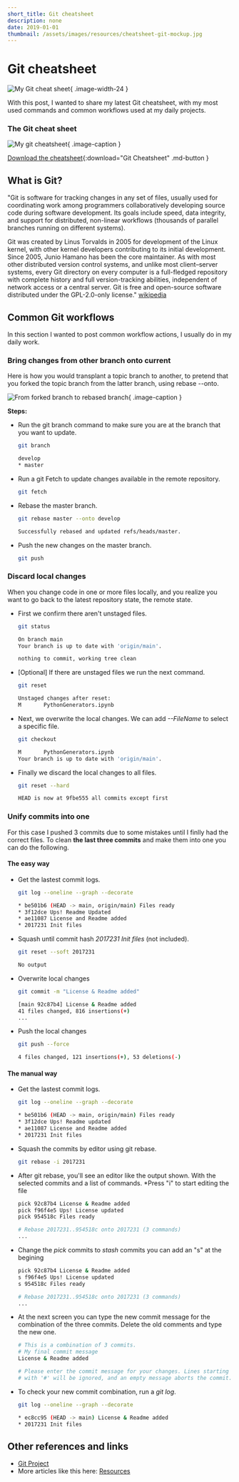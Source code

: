 ```yaml
---
short_title: Git cheatsheet
description: none
date: 2019-01-01
thumbnail: /assets/images/resources/cheatsheet-git-mockup.jpg
---
```


# Git cheatsheet

![My Git cheat sheet](../../assets/images/resources/cheatsheet-git-mockup.jpg){ .image-width-24 }

With this post, I wanted to share my latest Git cheatsheet, with my most used commands and common workflows used at my daily projects.


### The Git cheat sheet

![My git cheatsheet](../../assets/images/resources/cheatsheet-git.png){ .image-caption }

[Download the cheatsheet](../../assets/docs/cheatsheet-git.pdf){:download="Git Cheatsheet" .md-button }


## What is Git?

"Git is software for tracking changes in any set of files, usually used for coordinating work among programmers collaboratively developing source code during software development. Its goals include speed, data integrity, and support for distributed, non-linear workflows (thousands of parallel branches running on different systems).


Git was created by Linus Torvalds in 2005 for development of the Linux kernel, with other kernel developers contributing to its initial development. Since 2005, Junio Hamano has been the core maintainer. As with most other distributed version control systems, and unlike most client–server systems, every Git directory on every computer is a full-fledged repository with complete history and full version-tracking abilities, independent of network access or a central server. Git is free and open-source software distributed under the GPL-2.0-only license." [wikipedia](https://en.wikipedia.org/wiki/Git)


## Common Git workflows

In this section I wanted to post common workflow actions, I usually do in my daily work.


### Bring changes from other branch onto current

Here is how you would transplant a topic branch to another, to pretend that you forked the topic branch from the latter branch, using rebase --onto.

![From forked branch to rebased branch](../../assets/images/resources/cheatsheet-git-branches.png){ .image-caption }

**Steps:**

<div class="steps" markdown>

- Run the git branch command to make sure you are at the branch that you want to update.

    ```bash
    git branch
    ```

    ```bash title="Output"
    develop 
    * master 
    ```

- Run a git Fetch to update changes available in the remote repository.

    ```bash
    git fetch
    ```

- Rebase the master branch.

    ```bash
    git rebase master --onto develop
    ```

    ```bash title="Output"
    Successfully rebased and updated refs/heads/master.
    ```

- Push the new changes on the master branch.

    ```bash
    git push
    ```

</div>


### Discard local changes

When you change code in one or more files locally, and you realize you want to go back to the latest repository state, the remote state.

<div class="steps" markdown>

- First we confirm there aren't unstaged files.

    ```bash
    git status
    ```

    ```bash title="output"
    On branch main
    Your branch is up to date with 'origin/main'.

    nothing to commit, working tree clean
    ```

- [Optional] If there are unstaged files we run the next command.

    ```bash
    git reset
    ```

    ```bash title="output"
    Unstaged changes after reset:
    M       PythonGenerators.ipynb
    ```

- Next, we overwrite the local changes. We can add *--FileName* to select a specific file.

    ```bash
    git checkout
    ```

    ```bash title="output"
    M       PythonGenerators.ipynb
    Your branch is up to date with 'origin/main'.
    ```

- Finally we discard the local changes to all files.

    ```bash
    git reset --hard
    ```

    ```bash title="output"
    HEAD is now at 9fbe555 all commits except first
    ```

</div>

### Unify commits into one

For this case I pushed 3 commits due to some mistakes until I finlly had the correct files. To clean **the last three commits** and make them into one you can do the following.

#### The easy way

<div class="steps" markdown>

- Get the lastest commit logs.

    ```bash
    git log --oneline --graph --decorate
    ```

    ```bash title="output"
    * be501b6 (HEAD -> main, origin/main) Files ready  
    * 3f12dce Ups! Readme Updated  
    * ae11087 License and Readme added  
    * 2017231 Init files  
    ```

- Squash until commit hash *2017231 Init files* (not included).

    ```bash
    git reset --soft 2017231
    ```

    ```bash title="output"
    No output
    ```

- Overwrite local changes

    ```bash
    git commit -m "License & Readme added"
    ```

    ```bash title="output"
    [main 92c87b4] License & Readme added
    41 files changed, 816 insertions(+)
    ...
    ```

- Push the local changes

    ```bash
    git push --force
    ```

    ```bash title="output"
    4 files changed, 121 insertions(+), 53 deletions(-)
    ```

</div>

#### The manual way

<div class="steps" markdown>

- Get the lastest commit logs.

    ```bash
    git log --oneline --graph --decorate
    ```

    ```bash title="output"
    * be501b6 (HEAD -> main, origin/main) Files ready  
    * 3f12dce Ups! Readme updated  
    * ae11087 License and Readme added  
    * 2017231 Init files  
    ```

- Squash the commits by editor using git rebase.

    ```bash
    git rebase -i 2017231
    ```

- After git rebase, you'll see an editor like the output shown. With the selected commits and a list of commands. *Press "i" to start editing the file

    ```bash
    pick 92c87b4 License & Readme added
    pick f96f4e5 Ups! License updated
    pick 954518c Files ready

    # Rebase 2017231..954518c onto 2017231 (3 commands)
    ...
    ```

- Change the *pick* commits to *stash* commits you can add an "s" at the begining

    ```bash
    pick 92c87b4 License & Readme added
    s f96f4e5 Ups! License updated
    s 954518c Files ready

    # Rebase 2017231..954518c onto 2017231 (3 commands)
    ...
    ```

- At the next screen you can type the new commit message for the combination of the three commits. Delete the old comments and type the new one.

    ```bash
    # This is a combination of 3 commits.
    # My final commit message
    License & Readme added

    # Please enter the commit message for your changes. Lines starting
    # with '#' will be ignored, and an empty message aborts the commit.
    ```

- To check your new commit combination, run a *git log*.

    ```bash
    git log --oneline --graph --decorate
    ```

    ```bash title="output"
    * ec8cc95 (HEAD -> main) License & Readme added 
    * 2017231 Init files  
    ```

</div>


## Other references and links

- [Git Project](https://git-scm.com/)
- More articles like this here: [Resources](https://carlosgrande.me/category/myworks/resources-cheatsheets/)